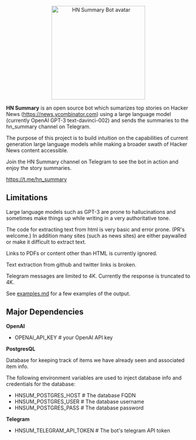 <p align="center">
<img src="https://github.com/jiggy-ai/hn_summary/blob/master/HN_Summary.jpg" alt="HN Summary Bot avatar" width=256> 
</p>

**HN Summary** is an open source bot which sumarizes top stories on Hacker News (https://news.ycombinator.com) using a large language model (currently OpenAI GPT-3 text-davinci-002) and sends the summaries to the hn_summary channel on Telegram.

The purpose of this project is to build intuition on the capabilities of current generation large language models while making a broader swath of Hacker News content accessible.

Join the HN Summary channel on Telegram to see the bot in action and enjoy the story summaries.

https://t.me/hn_summary

## Limitations

Large language models such as GPT-3 are prone to hallucinations and sometimes make things up while writing in a very authoritative tone.

The code for extracting text from html is very basic and error prone. (PR's welcome.)  In addition many sites (such as news sites) are either paywalled or make it difficult to extract text. 

Links to PDFs or content other than HTML is currently ignored.

Text extraction from github and twitter links is broken.  

Telegram messages are limited to 4K. Currently the response is truncated to 4K.

See [examples.md](https://github.com/jiggy-ai/hn_summary/blob/master/examples.md) for a few examples of the output.

## Major Dependencies

**OpenAI**

* OPENAI_API_KEY # your OpenAI API key


**PostgresQL** 

Database for keeping track of items we have already seen and associated item info.

The following environment variables are used to inject database info and credentials for the database:


- HNSUM_POSTGRES_HOST  # The database FQDN
- HNSUM_POSTGRES_USER  # The database username
- HNSUM_POSTGRES_PASS  # The database password

**Telegram**
  
* HNSUM_TELEGRAM_API_TOKEN # The bot's telegram API token



